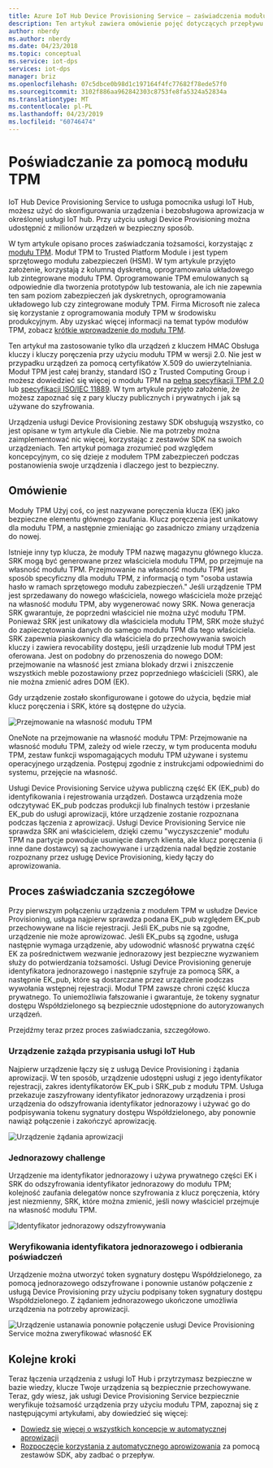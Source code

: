 ```yaml
---
title: Azure IoT Hub Device Provisioning Service — zaświadczenia modułu TPM
description: Ten artykuł zawiera omówienie pojęć dotyczących przepływu zaświadczania TPM za pomocą usługi IoT Device Provisioning Service.
author: nberdy
ms.author: nberdy
ms.date: 04/23/2018
ms.topic: conceptual
ms.service: iot-dps
services: iot-dps
manager: briz
ms.openlocfilehash: 07c5dbce0b98d1c197164f4fc77682f78ede57f0
ms.sourcegitcommit: 3102f886aa962842303c8753fe8fa5324a52834a
ms.translationtype: MT
ms.contentlocale: pl-PL
ms.lasthandoff: 04/23/2019
ms.locfileid: "60746474"
---
```

# <a name="tpm-attestation"></a>Poświadczanie za pomocą modułu TPM

IoT Hub Device Provisioning Service to usługa pomocnika usługi IoT Hub, możesz użyć do skonfigurowania urządzenia i bezobsługowa aprowizacja w określonej usługi IoT hub. Przy użyciu usługi Device Provisioning można udostępnić z milionów urządzeń w bezpieczny sposób.

W tym artykule opisano proces zaświadczania tożsamości, korzystając z [modułu TPM](./concepts-device.md). Moduł TPM to Trusted Platform Module i jest typem sprzętowego modułu zabezpieczeń (HSM). W tym artykule przyjęto założenie, korzystają z kolumną dyskretną, oprogramowania układowego lub zintegrowane modułu TPM. Oprogramowanie TPM emulowanych są odpowiednie dla tworzenia prototypów lub testowania, ale ich nie zapewnia ten sam poziom zabezpieczeń jak dyskretnych, oprogramowania układowego lub czy zintegrowane moduły TPM. Firma Microsoft nie zaleca się korzystanie z oprogramowania moduły TPM w środowisku produkcyjnym. Aby uzyskać więcej informacji na temat typów modułów TPM, zobacz [krótkie wprowadzenie do modułu TPM](https://trustedcomputinggroup.org/wp-content/uploads/TPM-2.0-A-Brief-Introduction.pdf).

Ten artykuł ma zastosowanie tylko dla urządzeń z kluczem HMAC Obsługa kluczy i kluczy poręczenia przy użyciu modułu TPM w wersji 2.0. Nie jest w przypadku urządzeń za pomocą certyfikatów X.509 do uwierzytelniania. Moduł TPM jest całej branży, standard ISO z Trusted Computing Group i możesz dowiedzieć się więcej o modułu TPM na [pełną specyfikacji TPM 2.0](https://trustedcomputinggroup.org/tpm-library-specification/) lub [specyfikacji ISO/IEC 11889](https://www.iso.org/standard/66510.html). W tym artykule przyjęto założenie, że możesz zapoznać się z pary kluczy publicznych i prywatnych i jak są używane do szyfrowania.

Urządzenia usługi Device Provisioning zestawy SDK obsługują wszystko, co jest opisane w tym artykule dla Ciebie. Nie ma potrzeby można zaimplementować nic więcej, korzystając z zestawów SDK na swoich urządzeniach. Ten artykuł pomaga zrozumieć pod względem koncepcyjnym, co się dzieje z modułem TPM zabezpieczeń podczas postanowienia swoje urządzenia i dlaczego jest to bezpieczny.

## <a name="overview"></a>Omówienie

Moduły TPM Użyj coś, co jest nazywane poręczenia klucza (EK) jako bezpieczne elementu głównego zaufania. Klucz poręczenia jest unikatowy dla modułu TPM, a następnie zmieniając go zasadniczo zmiany urządzenia do nowej.

Istnieje inny typ klucza, że moduły TPM nazwę magazynu głównego klucza. SRK mogą być generowane przez właściciela modułu TPM, po przejmuje na własność modułu TPM. Przejmowanie na własność modułu TPM jest sposób specyficzny dla modułu TPM, z informacją o tym "osoba ustawia hasło w ramach sprzętowego modułu zabezpieczeń." Jeśli urządzenie TPM jest sprzedawany do nowego właściciela, nowego właściciela może przejąć na własność modułu TPM, aby wygenerować nowy SRK. Nowa generacja SRK gwarantuje, że poprzedni właściciel nie można użyć modułu TPM. Ponieważ SRK jest unikatowy dla właściciela modułu TPM, SRK może służyć do zapieczętowania danych do samego modułu TPM dla tego właściciela. SRK zapewnia piaskownicy dla właściciela do przechowywania swoich kluczy i zawiera revocability dostępu, jeśli urządzenie lub moduł TPM jest oferowana. Jest on podobny do przenoszenia do nowego DOM: przejmowanie na własność jest zmiana blokady drzwi i zniszczenie wszystkich meble pozostawiony przez poprzedniego właścicieli (SRK), ale nie można zmienić adres DOM (EK).

Gdy urządzenie zostało skonfigurowane i gotowe do użycia, będzie miał klucz poręczenia i SRK, które są dostępne do użycia.

![Przejmowanie na własność modułu TPM](./media/concepts-tpm-attestation/tpm-ownership.png)

OneNote na przejmowanie na własność modułu TPM: Przejmowanie na własność modułu TPM, zależy od wiele rzeczy, w tym producenta modułu TPM, zestaw funkcji wspomagających modułu TPM używane i systemu operacyjnego urządzenia. Postępuj zgodnie z instrukcjami odpowiednimi do systemu, przejęcie na własność.

Usługi Device Provisioning Service używa publiczną część EK (EK_pub) do identyfikowania i rejestrowania urządzeń. Dostawca urządzenia może odczytywać EK_pub podczas produkcji lub finalnych testów i przesłanie EK_pub do usługi aprowizacji, które urządzenie zostanie rozpoznana podczas łączenia z aprowizacji. Usługi Device Provisioning Service nie sprawdza SRK ani właścicielem, dzięki czemu "wyczyszczenie" modułu TPM na partycje powoduje usunięcie danych klienta, ale klucz poręczenia (i inne dane dostawcy) są zachowywane i urządzenia nadal będzie zostanie rozpoznany przez usługę Device Provisioning, kiedy łączy do aprowizowania.

## <a name="detailed-attestation-process"></a>Proces zaświadczania szczegółowe

Przy pierwszym połączeniu urządzenia z modułem TPM w usłudze Device Provisioning, usługa najpierw sprawdza podana EK_pub względem EK_pub przechowywane na liście rejestracji. Jeśli EK_pubs nie są zgodne, urządzenie nie może aprowizować. Jeśli EK_pubs są zgodne, usługa następnie wymaga urządzenie, aby udowodnić własność prywatna część EK za pośrednictwem wezwanie jednorazowy jest bezpieczne wyzwaniem służy do potwierdzania tożsamości. Usługi Device Provisioning generuje identyfikatora jednorazowego i następnie szyfruje za pomocą SRK, a następnie EK_pub, które są dostarczane przez urządzenie podczas wywołania wstępnej rejestracji. Moduł TPM zawsze chroni część klucza prywatnego. To uniemożliwia fałszowanie i gwarantuje, że tokeny sygnatur dostępu Współdzielonego są bezpiecznie udostępnione do autoryzowanych urządzeń.

Przejdźmy teraz przez proces zaświadczania, szczegółowo.

### <a name="device-requests-an-iot-hub-assignment"></a>Urządzenie zażąda przypisania usługi IoT Hub

Najpierw urządzenie łączy się z usługą Device Provisioning i żądania aprowizacji. W ten sposób, urządzenie udostępni usługi z jego identyfikator rejestracji, zakres identyfikatorów EK_pub i SRK_pub z modułu TPM. Usługa przekazuje zaszyfrowany identyfikator jednorazowy urządzenia i prosi urządzenia do odszyfrowania identyfikator jednorazowy i używać go do podpisywania tokenu sygnatury dostępu Współdzielonego, aby ponownie nawiąż połączenie i zakończyć aprowizację.

![Urządzenie żądania aprowizacji](./media/concepts-tpm-attestation/step-one-request-provisioning.png)

### <a name="nonce-challenge"></a>Jednorazowy challenge

Urządzenie ma identyfikator jednorazowy i używa prywatnego części EK i SRK do odszyfrowania identyfikator jednorazowy do modułu TPM; kolejność zaufania delegatów nonce szyfrowania z klucz poręczenia, który jest niezmienny, SRK, które można zmienić, jeśli nowy właściciel przejmuje na własność modułu TPM.

![Identyfikator jednorazowy odszyfrowywania](./media/concepts-tpm-attestation/step-two-nonce.png)

### <a name="validate-the-nonce-and-receive-credentials"></a>Weryfikowania identyfikatora jednorazowego i odbierania poświadczeń

Urządzenie można utworzyć token sygnatury dostępu Współdzielonego, za pomocą jednorazowego odszyfrowane i ponownie ustanów połączenie z usługą Device Provisioning przy użyciu podpisany token sygnatury dostępu Współdzielonego. Z żądaniem jednorazowego ukończone umożliwia urządzenia na potrzeby aprowizacji.

![Urządzenie ustanawia ponownie połączenie usługi Device Provisioning Service można zweryfikować własność EK](./media/concepts-tpm-attestation/step-three-validation.png)

## <a name="next-steps"></a>Kolejne kroki

Teraz łączenia urządzenia z usługi IoT Hub i przytrzymasz bezpieczne w bazie wiedzy, klucze Twoje urządzenia są bezpiecznie przechowywane. Teraz, gdy wiesz, jak usługi Device Provisioning Service bezpiecznie weryfikuje tożsamość urządzenia przy użyciu modułu TPM, zapoznaj się z następującymi artykułami, aby dowiedzieć się więcej:

* [Dowiedz się więcej o wszystkich koncepcje w automatycznej aprowizacji](./concepts-auto-provisioning.md)
* [Rozpoczęcie korzystania z automatycznego aprowizowania](./quick-setup-auto-provision.md) za pomocą zestawów SDK, aby zadbać o przepływ.
